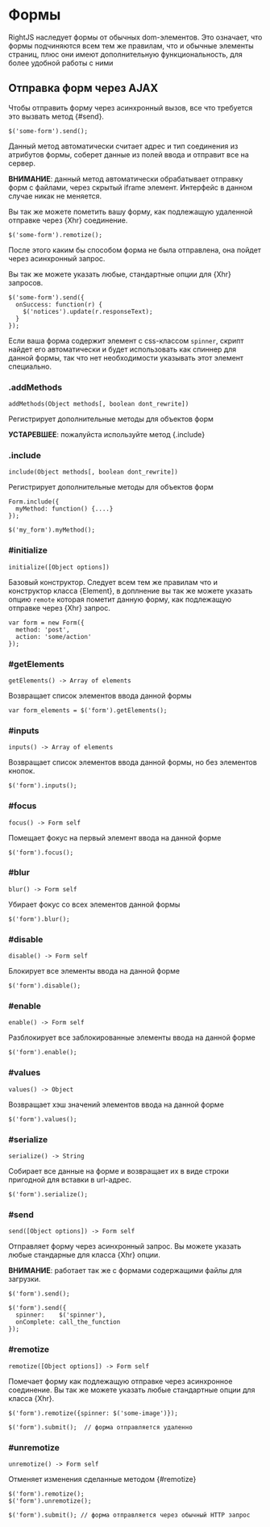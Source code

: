 # Формы

RightJS наследует формы от обычных dom-элементов. Это означает, что формы
подчиняются всем тем же правилам, что и обычные элементы страниц, плюс они
имеют дополнительную функциональность, для более удобной работы с ними

## Отправка форм через AJAX

Чтобы отправить форму через асинхронный вызов, все что требуется это
вызвать метод {#send}.

    $('some-form').send();

Данный метод автоматически считает адрес и тип соединения из атрибутов формы,
соберет данные из полей ввода и отправит все на сервер.

__ВНИМАНИЕ__: данный метод автоматически обрабатывает отправку форм
с файлами, через скрытый iframe элемент. Интерфейс в данном случае никак не
меняется.

Вы так же можете пометить вашу форму, как подлежащую удаленной отправке через
{Xhr} соединение.

    $('some-form').remotize();
    
После этого каким бы способом форма не была отправлена, она пойдет через
асинхронный запрос.

Вы так же можете указать любые, стандартные опции для {Xhr} запросов.

    $('some-form').send({
      onSuccess: function(r) {
        $('notices').update(r.responseText);
      }
    });

Если ваша форма содержит элемент с css-классом `spinner`, скрипт найдет его
автоматически и будет использовать как спиннер для данной формы, так что нет
необходимости указывать этот элемент специально.


### .addMethods

    addMethods(Object methods[, boolean dont_rewrite])

Регистрирует дополнительные методы для объектов форм

__УСТАРЕВШЕЕ__: пожалуйста используйте метод {.include}
    
    
### .include

    include(Object methods[, boolean dont_rewrite])

Регистрирует дополнительные методы для объектов форм

    Form.include({
      myMethod: function() {....}
    });

    $('my_form').myMethod();
    


### #initialize

    initialize([Object options])

Базовый конструктор. Следует всем тем же правилам что и конструктор класса
{Element}, в доплнение вы так же можете указать опцию `remote` которая 
пометит данную форму, как подлежащую отправке через {Xhr} запрос.

    var form = new Form({
      method: 'post',
      action: 'some/action'
    });


### #getElements

    getElements() -> Array of elements

Возвращает список элементов ввода данной формы

    var form_elements = $('form').getElements();


### #inputs

    inputs() -> Array of elements

Возвращает список элементов ввода данной формы, но без элементов кнопок.

    $('form').inputs();


### #focus

    focus() -> Form self

Помещает фокус на первый элемент ввода на данной форме

    $('form').focus();


### #blur

    blur() -> Form self

Убирает фокус со всех элементов данной формы

    $('form').blur();


### #disable

    disable() -> Form self

Блокирует все элементы ввода на данной форме

    $('form').disable();


### #enable

    enable() -> Form self

Разблокирует все заблокированные элементы ввода на данной форме

    $('form').enable();


### #values

    values() -> Object

Возвращает хэш значений элементов ввода на данной форме

    $('form').values();


### #serialize

    serialize() -> String

Собирает все данные на форме и возвращает их в виде строки пригодной
для вставки в url-адрес.

    $('form').serialize();


### #send

    send([Object options]) -> Form self

Отправляет форму через асинхронный запрос. Вы можете указать любые стандарные
для класса {Xhr} опции.
  
__ВНИМАНИЕ__: работает так же с формами содержащими файлы для загрузки.


    $('form').send();
    
    $('form').send({
      spinner:    $('spinner'),
      onComplete: call_the_function
    });


### #remotize

    remotize([Object options]) -> Form self

Помечает форму как подлежащую отправке через асинхронное соединение. Вы так же
можете указать любые стандартные опции для класса {Xhr}.

    $('form').remotize({spinner: $('some-image')});
    
    $('form').submit();  // форма отправляется удаленно


### #unremotize

    unremotize() -> Form self

Отменяет изменения сделанные методом {#remotize}

    $('form').remotize();
    $('form').unremotize();
    
    $('form').submit(); // форма отправляется через обычный HTTP запрос


